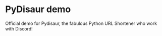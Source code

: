 # PyDisaur demo
Official demo for Pydisaur, the fabulous Python URL Shortener who work with Discord!